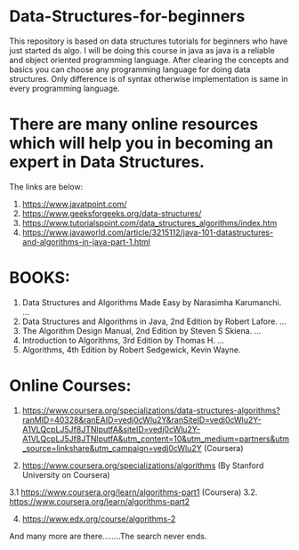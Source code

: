 # Data-Structures-for-beginners
This repository is based on data structures tutorials for beginners who have just started ds algo. I will be doing this course in java as java is a reliable and object oriented programming language. After clearing the concepts and basics you can choose any programming language for doing data structures. Only difference is of syntax otherwise implementation is same in every programming language.

# There are many online resources which will help you in becoming an expert in Data Structures.
The links are below:
1. https://www.javatpoint.com/
2. https://www.geeksforgeeks.org/data-structures/
3. https://www.tutorialspoint.com/data_structures_algorithms/index.htm
4. https://www.javaworld.com/article/3215112/java-101-datastructures-and-algorithms-in-java-part-1.html

# BOOKS:
1) Data Structures and Algorithms Made Easy by Narasimha Karumanchi. ...
2) Data Structures and Algorithms in Java, 2nd Edition by Robert Lafore. ...
3) The Algorithm Design Manual, 2nd Edition by Steven S Skiena. ...
4) Introduction to Algorithms, 3rd Edition by Thomas H. ...
5) Algorithms, 4th Edition by Robert Sedgewick, Kevin Wayne.

# Online Courses:
1. https://www.coursera.org/specializations/data-structures-algorithms?ranMID=40328&ranEAID=vedj0cWlu2Y&ranSiteID=vedj0cWlu2Y-A1VLQcpLJ5Jf8JTNlputfA&siteID=vedj0cWlu2Y-A1VLQcpLJ5Jf8JTNlputfA&utm_content=10&utm_medium=partners&utm_source=linkshare&utm_campaign=vedj0cWlu2Y  (Coursera)

2. https://www.coursera.org/specializations/algorithms (By Stanford University on Coursera)

3.1  https://www.coursera.org/learn/algorithms-part1  (Coursera)
3.2. https://www.coursera.org/learn/algorithms-part2

4. https://www.edx.org/course/algorithms-2

And many more are there........The search never ends.

